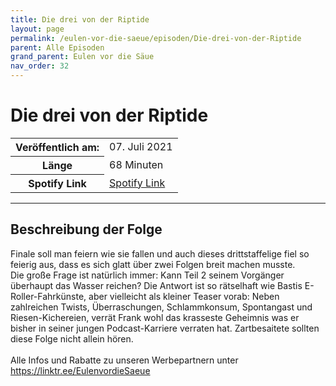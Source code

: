 ```yaml
---
title: Die drei von der Riptide
layout: page
permalink: /eulen-vor-die-saeue/episoden/Die-drei-von-der-Riptide
parent: Alle Episoden
grand_parent: Eulen vor die Säue
nav_order: 32
---
```


# Die drei von der Riptide
<table class="resp-table dcf-table dcf-table-responsive dcf-table-bordered dcf-table-striped dcf-w-100%">
                    <tbody>
                        <tr>
                            <th scope="row">Veröffentlich am:</th>
                            <td data-label="Veröffentlich am:">07. Juli 2021</td>
                        </tr>
                        <tr>
                            <th scope="row">Länge </th>
                            <td data-label="Länge ">68 Minuten</td>
                        </tr><tr>
                                <th scope="row">Spotify Link</th>
                                <td data-label="Spotify Link"><a href="https://open.spotify.com/episode/3Nie1nTvDeY3EzBmRQFskk">Spotify Link</a></td>
                            </tr></tbody>
                </table>

***

## Beschreibung der Folge

<div>
Finale soll man feiern wie sie fallen und auch dieses drittstaffelige fiel so feierig aus, dass es sich glatt über zwei Folgen breit machen musste. <br> Die große Frage ist natürlich immer: Kann Teil 2 seinem Vorgänger überhaupt das Wasser reichen? Die Antwort ist so rätselhaft wie Bastis E-Roller-Fahrkünste, aber vielleicht als kleiner Teaser vorab: Neben zahlreichen Twists, Überraschungen, Schlammkonsum, Spontangast und Riesen-Kichereien, verrät Frank wohl das krasseste Geheimnis was er bisher in seiner jungen Podcast-Karriere verraten hat. Zartbesaitete sollten diese Folge nicht allein hören. <br>  <br> Alle Infos und Rabatte zu unseren Werbepartnern unter <a href="https://linktr.ee/EulenvordieSaeue">https://linktr.ee/EulenvordieSaeue</a>  
</div>

